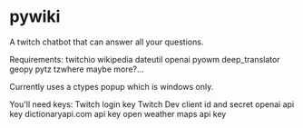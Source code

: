 # pywiki
A twitch chatbot that can answer all your questions.

Requirements:
  twitchio
  wikipedia
  dateutil
  openai
  pyowm
  deep_translator
  geopy
  pytz
  tzwhere
  maybe more?...
  
Currently uses a ctypes popup which is windows only.

You'll need keys:
  Twitch login key
  Twitch Dev client id and secret
  openai api key
  dictionaryapi.com api key
  open weather maps api key
